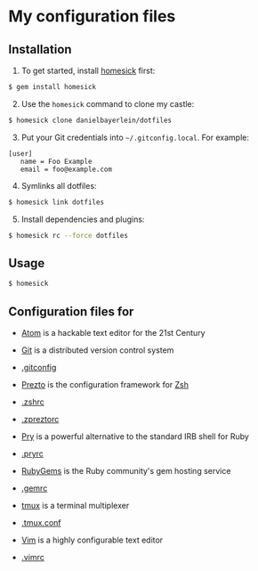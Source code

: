 # My configuration files

## Installation

1. To get started, install [homesick](https://github.com/technicalpickles/homesick) first:

  ```bash
  $ gem install homesick
  ```

2. Use the `homesick` command to clone my castle:

  ```bash
  $ homesick clone danielbayerlein/dotfiles
  ```

3. Put your Git credentials into `~/.gitconfig.local`. For example:

  ```
  [user]
     name = Foo Example
     email = foo@example.com
  ```

4. Symlinks all dotfiles:

  ```bash
  $ homesick link dotfiles
  ```

5. Install dependencies and plugins:

  ```bash
  $ homesick rc --force dotfiles
  ```

## Usage

```bash
$ homesick
```

## Configuration files for

* [Atom](https://atom.io/) is a hackable text editor for the 21st Century

* [Git](http://git-scm.com) is a distributed version control system
 * [.gitconfig](.gitconfig)

* [Prezto](https://github.com/sorin-ionescu/prezto) is the configuration framework for [Zsh](http://www.zsh.org)
 * [.zshrc](.zshrc)
 * [.zpreztorc](.zpreztorc)

* [Pry](https://github.com/pry/pry) is a powerful alternative to the standard IRB shell for Ruby
 * [.pryrc](.pryrc)

* [RubyGems](https://rubygems.org) is the Ruby community's gem hosting service
 * [.gemrc](.gemrc)

* [tmux](http://tmux.sourceforge.net) is a terminal multiplexer
 * [.tmux.conf](.tmux.conf)

* [Vim](http://www.vim.org) is a highly configurable text editor
 * [.vimrc](.vimrc)
